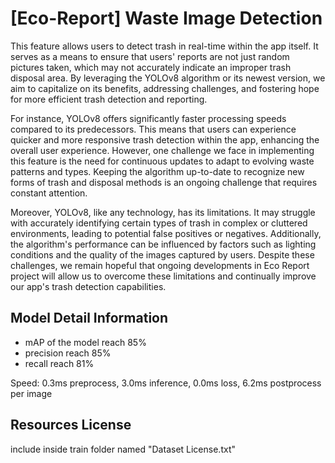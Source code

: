 # [Eco-Report] Waste Image Detection

This feature allows users to detect trash in real-time within the app itself. It serves as a means to ensure that users' reports are not just random pictures taken, which may not accurately indicate an improper trash disposal area. By leveraging the YOLOv8 algorithm or its newest version, we aim to capitalize on its benefits, addressing challenges, and fostering hope for more efficient trash detection and reporting.

For instance, YOLOv8 offers significantly faster processing speeds compared to its predecessors. This means that users can experience quicker and more responsive trash detection within the app, enhancing the overall user experience. However, one challenge we face in implementing this feature is the need for continuous updates to adapt to evolving waste patterns and types. Keeping the algorithm up-to-date to recognize new forms of trash and disposal methods is an ongoing challenge that requires constant attention.

Moreover, YOLOv8, like any technology, has its limitations. It may struggle with accurately identifying certain types of trash in complex or cluttered environments, leading to potential false positives or negatives. Additionally, the algorithm's performance can be influenced by factors such as lighting conditions and the quality of the images captured by users. Despite these challenges, we remain hopeful that ongoing developments in Eco Report project will allow us to overcome these limitations and continually improve our app's trash detection capabilities.

## Model Detail Information

- mAP of the model reach 85%
- precision reach 85%
- recall reach 81%

Speed: 0.3ms preprocess, 3.0ms inference, 0.0ms loss, 6.2ms postprocess per image

## Resources License

include inside train folder named "Dataset License.txt"

